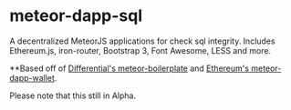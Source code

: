 # meteor-dapp-sql

A decentralized MeteorJS applications for check sql integrity. 
Includes Ethereum.js, iron-router, Bootstrap 3, Font Awesome, LESS and more.

**Based off of [Differential's meteor-boilerplate](https://github.com/Differential/meteor-boilerplate) and [Ethereum's meteor-dapp-wallet](https://github.com/ethereum/meteor-dapp-wallet). 

Please note that this still in Alpha.
